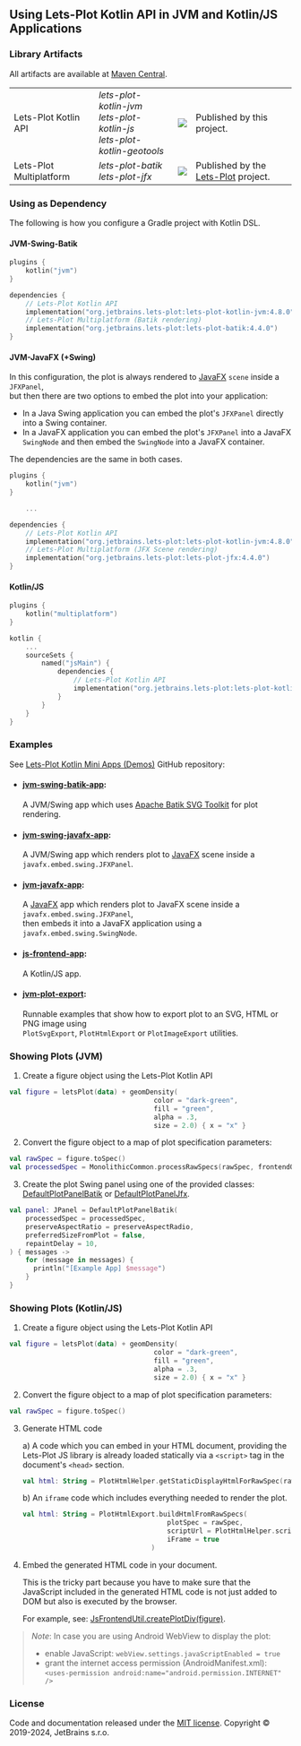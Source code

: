 ## Using Lets-Plot Kotlin API in JVM and Kotlin/JS Applications

<a id="artifacts"></a>
### Library Artifacts

All artifacts are available at [Maven Central](https://search.maven.org/search?q=lets-plot).

<table>
    <tr>
        <td>Lets-Plot Kotlin API</td>
        <td>
            <i>lets-plot-kotlin-jvm</i><br>
            <i>lets-plot-kotlin-js</i><br>
            <i>lets-plot-kotlin-geotools</i>
        </td>
        <td>
            <a href="https://search.maven.org/search?q=lets-plot"/>
            <img src="https://img.shields.io/maven-central/v/org.jetbrains.lets-plot/lets-plot-kotlin?color=blue&label=Maven%20Central"/>
        </td>
        <td>
            Published by this project.
        </td>
    </tr>
    <tr>
        <td>Lets-Plot Multiplatform</td>
        <td>
            <i>lets-plot-batik</i><br>
            <i>lets-plot-jfx</i><br>
        </td>
        <td>
            <a href="https://search.maven.org/search?q=lets-plot"/>
            <img src="https://img.shields.io/maven-central/v/org.jetbrains.lets-plot/lets-plot-common?color=blue&label=Maven%20Central"/>
        </td>
        <td>
            Published by the <a href="https://github.com/JetBrains/lets-plot">Lets-Plot</a> project.
        </td>
    </tr>
</table>

<a id="dependencies"></a>
### Using as Dependency

The following is how you configure a Gradle project with Kotlin DSL.

<a id="deps-swing-batik"></a>
#### JVM-Swing-Batik

```Kotlin
plugins {
    kotlin("jvm")
}

dependencies {
    // Lets-Plot Kotlin API 
    implementation("org.jetbrains.lets-plot:lets-plot-kotlin-jvm:4.8.0")
    // Lets-Plot Multiplatform (Batik rendering)
    implementation("org.jetbrains.lets-plot:lets-plot-batik:4.4.0")
}
```

<a id="deps-jfx"></a>
#### JVM-JavaFX (+Swing)
In this configuration, the plot is always rendered to [JavaFX](https://en.wikipedia.org/wiki/JavaFX) `scene` inside a `JFXPanel`, \
but then there are two options to embed the plot into your application:
- In a Java Swing application you can embed the plot's `JFXPanel` directly into a Swing container.
- In a JavaFX application you can embed the plot's `JFXPanel` into a JavaFX `SwingNode` and then embed the `SwingNode` into a JavaFX container.
                                                                                              
The dependencies are the same in both cases.
```Kotlin
plugins {
    kotlin("jvm")
}

    ...

dependencies {
    // Lets-Plot Kotlin API 
    implementation("org.jetbrains.lets-plot:lets-plot-kotlin-jvm:4.8.0")
    // Lets-Plot Multiplatform (JFX Scene rendering)
    implementation("org.jetbrains.lets-plot:lets-plot-jfx:4.4.0")
}
```

<a id="deps-kotlin-js"></a>
#### Kotlin/JS

```Kotlin
plugins {
    kotlin("multiplatform")
}

kotlin {
    ...
    sourceSets {
        named("jsMain") {
            dependencies {
                // Lets-Plot Kotlin API 
                implementation("org.jetbrains.lets-plot:lets-plot-kotlin-js:4.8.0")
            }
        }
    }
}
```


<a id="examples"></a>
### Examples

See [Lets-Plot Kotlin Mini Apps (Demos)](https://github.com/alshan/lets-plot-mini-apps) GitHub repository:

- #### [jvm-swing-batik-app](https://github.com/alshan/lets-plot-mini-apps/blob/main/jvm-swing-batik-app/src/main/kotlin/Main.kt):
  A JVM/Swing app which uses [Apache Batik SVG Toolkit](https://xmlgraphics.apache.org/batik/) for plot rendering.

- #### [jvm-swing-javafx-app](https://github.com/alshan/lets-plot-mini-apps/blob/main/jvm-swing-javafx-app/src/main/kotlin/Main.kt):
  A JVM/Swing app which renders plot to  [JavaFX](https://en.wikipedia.org/wiki/JavaFX) scene inside a `javafx.embed.swing.JFXPanel`.

- #### [jvm-javafx-app](https://github.com/alshan/lets-plot-mini-apps/tree/main/jvm-javafx-app):
  A [JavaFX](https://en.wikipedia.org/wiki/JavaFX) app which renders plot to JavaFX scene inside a `javafx.embed.swing.JFXPanel`, \
  then embeds it into a JavaFX application using a `javafx.embed.swing.SwingNode`.

- #### [js-frontend-app](https://github.com/alshan/lets-plot-mini-apps/tree/main/js-frontend-app):
  A Kotlin/JS app.

- #### [jvm-plot-export](https://github.com/alshan/lets-plot-mini-apps/tree/main/jvm-plot-export/src/main/kotlin):
  Runnable examples that show how to export plot to an SVG, HTML or PNG image using  
  `PlotSvgExport`, `PlotHtmlExport` or `PlotImageExport` utilities.


<a id="showing-plots-jvm"></a>
### Showing Plots (JVM)
                        
1. Create a figure object using the Lets-Plot Kotlin API

```kotlin
val figure = letsPlot(data) + geomDensity(
                                    color = "dark-green",
                                    fill = "green",
                                    alpha = .3,
                                    size = 2.0) { x = "x" }
```

2. Convert the figure object to a map of plot specification parameters:

```kotlin
val rawSpec = figure.toSpec()
val processedSpec = MonolithicCommon.processRawSpecs(rawSpec, frontendOnly = false)
```
                            
3. Create the plot Swing panel using one of the provided classes: [DefaultPlotPanelBatik](https://github.com/JetBrains/lets-plot/blob/master/vis-swing-batik/src/jvmMain/kotlin/jetbrains/datalore/vis/swing/batik/DefaultPlotPanelBatik.kt)
   or  [DefaultPlotPanelJfx](https://github.com/JetBrains/lets-plot/blob/master/vis-swing-jfx/src/jvmMain/kotlin/jetbrains/datalore/vis/swing/jfx/DefaultPlotPanelJfx.kt).
         
```kotlin
val panel: JPanel = DefaultPlotPanelBatik(
    processedSpec = processedSpec,
    preserveAspectRatio = preserveAspectRadio,
    preferredSizeFromPlot = false,
    repaintDelay = 10,
) { messages ->
    for (message in messages) {
      println("[Example App] $message")
    }
}
```


<a id="showing-plots-js"></a>
### Showing Plots (Kotlin/JS)

1. Create a figure object using the Lets-Plot Kotlin API

```kotlin
val figure = letsPlot(data) + geomDensity(
                                    color = "dark-green",
                                    fill = "green",
                                    alpha = .3,
                                    size = 2.0) { x = "x" }
```

2. Convert the figure object to a map of plot specification parameters:

```kotlin
val rawSpec = figure.toSpec()
```
      
3. Generate HTML code

    a) A code which you can embed in your HTML document, providing the Lets-Plot JS library is already loaded statically via a `<script>` tag in the document's `<head>` section.  
    ```kotlin
    val html: String = PlotHtmlHelper.getStaticDisplayHtmlForRawSpec(rawSpec)
    ```                  

    b) An `iframe` code which includes everything needed to render the plot.  
    ```kotlin
    val html: String = PlotHtmlExport.buildHtmlFromRawSpecs(
                                        plotSpec = rawSpec,
                                        scriptUrl = PlotHtmlHelper.scriptUrl(version="4.4.0"),
                                        iFrame = true    
                                    )
    ```
            
4. Embed the generated HTML code in your document.
    
    This is the tricky part because you have to make sure that the JavaScript included in the generated HTML code is not just added to DOM but also is executed by the browser. 
    
    For example, see: [JsFrontendUtil.createPlotDiv(figure)](https://github.com/JetBrains/lets-plot-kotlin/blob/ba7df25c6eed4cb4f4c3806e42dc0f818f759b6f/plot-api/src/jsMain/kotlin/org/jetbrains/letsPlot/frontend/JsFrontendUtil.kt#LL16C15-L16C15).


> *Note*: In case you are using Android WebView to display the plot:
>   - enable JavaScript: `webView.settings.javaScriptEnabled = true` 
>   - grant the internet access permission (AndroidManifest.xml): `<uses-permission android:name="android.permission.INTERNET" />`



### License

Code and documentation released under the [MIT license](https://github.com/JetBrains/lets-plot-kotlin/blob/master/LICENSE).
Copyright © 2019-2024, JetBrains s.r.o.
